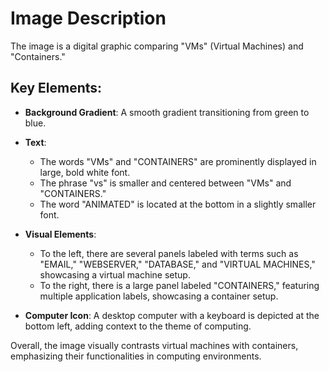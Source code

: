 # Image Description

The image is a digital graphic comparing "VMs" (Virtual Machines) and "Containers." 

## Key Elements:

- **Background Gradient**: A smooth gradient transitioning from green to blue.
  
- **Text**: 
  - The words "VMs" and "CONTAINERS" are prominently displayed in large, bold white font.
  - The phrase "vs" is smaller and centered between "VMs" and "CONTAINERS."
  - The word "ANIMATED" is located at the bottom in a slightly smaller font.

- **Visual Elements**: 
  - To the left, there are several panels labeled with terms such as "EMAIL," "WEBSERVER," "DATABASE," and "VIRTUAL MACHINES," showcasing a virtual machine setup.
  - To the right, there is a large panel labeled "CONTAINERS," featuring multiple application labels, showcasing a container setup.

- **Computer Icon**: A desktop computer with a keyboard is depicted at the bottom left, adding context to the theme of computing.

Overall, the image visually contrasts virtual machines with containers, emphasizing their functionalities in computing environments.